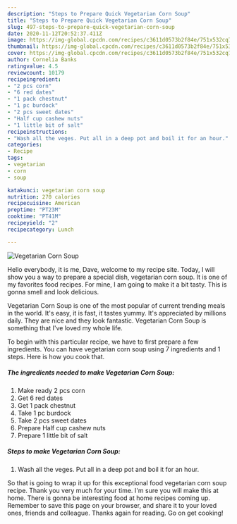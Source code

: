 ```yaml
---
description: "Steps to Prepare Quick Vegetarian Corn Soup"
title: "Steps to Prepare Quick Vegetarian Corn Soup"
slug: 497-steps-to-prepare-quick-vegetarian-corn-soup
date: 2020-11-12T20:52:37.411Z
image: https://img-global.cpcdn.com/recipes/c3611d0573b2f84e/751x532cq70/vegetarian-corn-soup-recipe-main-photo.jpg
thumbnail: https://img-global.cpcdn.com/recipes/c3611d0573b2f84e/751x532cq70/vegetarian-corn-soup-recipe-main-photo.jpg
cover: https://img-global.cpcdn.com/recipes/c3611d0573b2f84e/751x532cq70/vegetarian-corn-soup-recipe-main-photo.jpg
author: Cornelia Banks
ratingvalue: 4.5
reviewcount: 10179
recipeingredient:
- "2 pcs corn"
- "6 red dates"
- "1 pack chestnut"
- "1 pc burdock"
- "2 pcs sweet dates"
- "Half cup cashew nuts"
- "1 little bit of salt"
recipeinstructions:
- "Wash all the veges. Put all in a deep pot and boil it for an hour."
categories:
- Recipe
tags:
- vegetarian
- corn
- soup

katakunci: vegetarian corn soup 
nutrition: 270 calories
recipecuisine: American
preptime: "PT23M"
cooktime: "PT41M"
recipeyield: "2"
recipecategory: Lunch

---
```



![Vegetarian Corn Soup](https://img-global.cpcdn.com/recipes/c3611d0573b2f84e/751x532cq70/vegetarian-corn-soup-recipe-main-photo.jpg)

Hello everybody, it is me, Dave, welcome to my recipe site. Today, I will show you a way to prepare a special dish, vegetarian corn soup. It is one of my favorites food recipes. For mine, I am going to make it a bit tasty. This is gonna smell and look delicious.



Vegetarian Corn Soup is one of the most popular of current trending meals in the world. It's easy, it is fast, it tastes yummy. It's appreciated by millions daily. They are nice and they look fantastic. Vegetarian Corn Soup is something that I've loved my whole life.


To begin with this particular recipe, we have to first prepare a few ingredients. You can have vegetarian corn soup using 7 ingredients and 1 steps. Here is how you cook that.

<!--inarticleads1-->

##### The ingredients needed to make Vegetarian Corn Soup:

1. Make ready 2 pcs corn
1. Get 6 red dates
1. Get 1 pack chestnut
1. Take 1 pc burdock
1. Take 2 pcs sweet dates
1. Prepare Half cup cashew nuts
1. Prepare 1 little bit of salt




<!--inarticleads2-->

##### Steps to make Vegetarian Corn Soup:

1. Wash all the veges. Put all in a deep pot and boil it for an hour.




So that is going to wrap it up for this exceptional food vegetarian corn soup recipe. Thank you very much for your time. I'm sure you will make this at home. There is gonna be interesting food at home recipes coming up. Remember to save this page on your browser, and share it to your loved ones, friends and colleague. Thanks again for reading. Go on get cooking!
